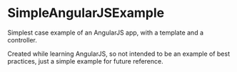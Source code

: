 # SimpleAngularJSExample
Simplest case example of an AngularJS app, with a template and a controller.

Created while learning AngularJS, so not intended to be an example of best practices, 
just a simple example for future reference.
